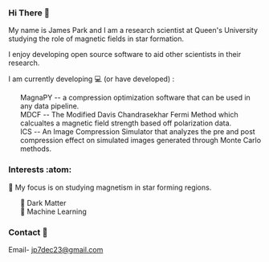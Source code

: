 ### Hi There 👋
My name is James Park and I am a research scientist at Queen's University studying the role of magnetic fields in star formation. 

I enjoy developing open source software to aid other scientists in their research. 

I am currently developing :computer: (or have developed) :
<ol>  
     MagnaPY -- a compression optimization software that can be used in any data pipeline.
    <br>
     MDCF -- The Modified Davis Chandrasekhar Fermi Method which calcualtes a magnetic field strength based off polarization data.
    <br> 
     ICS -- An Image Compression Simulator that analyzes the pre and post compression effect on simulated images generated through Monte Carlo methods.
</ol>

### Interests :atom:
🔭 My focus is on studying magnetism in star forming regions.
<ol> 
    🌱 Dark Matter
    <br>
    🌱 Machine Learning
    <br>
</ol>

### Contact :bookmark_tabs: 
Email- jp7dec23@gmail.com
